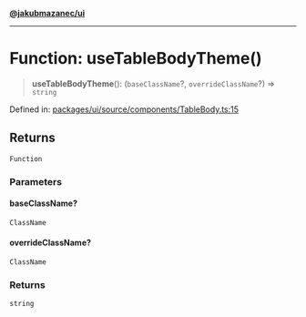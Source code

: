 [**@jakubmazanec/ui**](../README.md)

---

# Function: useTableBodyTheme()

> **useTableBodyTheme**(): (`baseClassName`?, `overrideClassName`?) => `string`

Defined in:
[packages/ui/source/components/TableBody.ts:15](https://github.com/jakubmazanec/tools/blob/b70ba93afff7f67760159378262d2c0b19cfed9e/packages/ui/source/components/TableBody.ts#L15)

## Returns

`Function`

### Parameters

#### baseClassName?

`ClassName`

#### overrideClassName?

`ClassName`

### Returns

`string`
